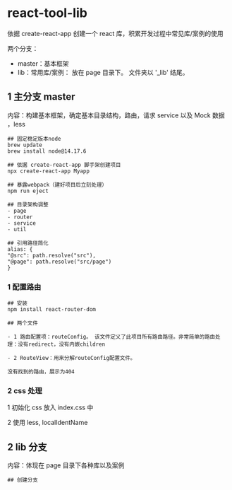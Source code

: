 # react-tool-lib

依据 create-react-app 创建一个 react 库，积累开发过程中常见库/案例的使用

两个分支：

- master：基本框架
- lib：常用库/案例： 放在 page 目录下。 文件夹以 '\_lib' 结尾。

## 1 主分支 master

内容：构建基本框架，确定基本目录结构，路由，请求 service 以及 Mock 数据 ，less

```
## 固定稳定版本node
brew update
brew install node@14.17.6

## 依据 create-react-app 脚手架创建项目
npx create-react-app Myapp

## 暴露webpack（建好项目后立刻处理）
npm run eject

## 目录架构调整
- page
- router
- service
- util

## 引用路径简化
alias: {
"@src": path.resolve("src"),
"@page": path.resolve("src/page")
}
```

### 1 配置路由

```
## 安装
npm install react-router-dom

## 两个文件

- 1 路由配置项：routeConfig。 该文件定义了此项目所有路由路径。非常简单的路由处理：没有redirect，没有内嵌children

- 2 RouteView：用来分解routeConfig配置文件。

没有找到的路由，展示为404
```

### 2 css 处理

1 初始化 css 放入 index.css 中

2 使用 less, localIdentName

## 2 lib 分支

内容：体现在 page 目录下各种库以及案例

```
## 创建分支

```
